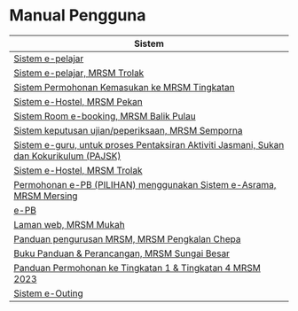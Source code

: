 # Manual Pengguna

| Sistem                                                                                                                                                                                                                                                                                               |
| ---------------------------------------------------------------------------------------------------------------------------------------------------------------------------------------------------------------------------------------------------------------------------------------------------- |
| [Sistem e-pelajar](../../../pautan/material/epelajar-mrsm.pdf)                                                                                                                                                                                                                                       |
| [Sistem e-pelajar, MRSM Trolak](../../../pautan/material/epelajar.pdf)                                                                                                                                                                                                                               |
| [Sistem Permohonan Kemasukan ke MRSM Tingkatan](../../../pautan/material/Sistem-Permohonan-MRSM.pdf)                                                                                                                                                                                                 |
| [Sistem e-Hostel, MRSM Pekan](http://tar.mrsm.edu.my/data/pelajar/asrama/borang-pb.pdf)                                                                                                                                                                                                              |
| [Sistem Room e-booking, MRSM Balik Pulau](../../../pautan/Sistem-Room-e-booking.pdf)                                                                                                                                                                                                                 |
| [Sistem keputusan ujian/peperiksaan, MRSM Semporna](../../../pautan/material/semakan\_keputusan.pdf)                                                                                                                                                                                                 |
| [Sistem e-guru, untuk proses Pentaksiran Aktiviti Jasmani, Sukan dan Kokurikulum (PAJSK)](../../../pautan/material/eguru.pdf)                                                                                                                                                                        |
| [Sistem e-Hostel, MRSM Trolak](../../../pautan/material/E-HOSTEL.pdf)                                                                                                                                                                                                                                |
| [Permohonan e-PB (PILIHAN) menggunakan Sistem e-Asrama, MRSM Mersing](../../../pautan/material/e-PB.pdf)                                                                                                                                                                                             |
| [e-PB](../../../pautan/material/e-PB.pdf)                                                                                                                                                                                                                                                            |
| [Laman web, MRSM Mukah](../../../pautan/material/web-mukah.pdf)                                                                                                                                                                                                                                      |
| [Panduan pengurusan MRSM, MRSM Pengkalan Chepa](../../../pautan/material/pengurusan\_mrsm.pdf)                                                                                                                                                                                                       |
| [Buku Panduan & Perancangan, MRSM Sungai Besar](https://anyflip.com/mkaug/elxb/)                                                                                                                                                                                                                     |
| [Panduan Permohonan ke Tingkatan 1 & Tingkatan 4 MRSM 2023](https://www.tcer.my/wp-content/uploads/2022/09/Buku-Panduan-Permohonan-MRSM.pdf)                                                                                                                                                         |
| [Sistem e-Outing](https://scontent.fmkz1-2.fna.fbcdn.net/v/t1.6435-9/65607382\_3119517554732814\_2550861092335124480\_n.jpg?\_nc\_cat=105\&ccb=1-7&\_nc\_sid=8bfeb9&\_nc\_ohc=e0Kkn8w0gjEAX9GJIYr&\_nc\_ht=scontent.fmkz1-2.fna\&oh=00\_AfA3aoWeeDMzONAojWVq12RRtjisf7X6wuq7WIl3vvO-Sw\&oe=651EA102) |
